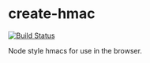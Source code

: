 create-hmac
===

[![Build Status](https://travis-ci.org/crypto-browserify/createHmac.svg)](https://travis-ci.org/crypto-browserify/createHmac)

Node style hmacs for use in the browser.